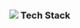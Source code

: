 <h3><img src="https://img.shields.io/badge/HTML5-E34F26?style=flat-square&logo=HTML5&logoColor=white" /> Tech Stack </h3>

